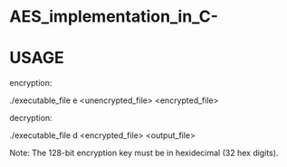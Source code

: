 # AES_implementation_in_C-

# USAGE #

encryption:

./executable_file e <unencrypted_file> <encrypted_file> <key in hex>

decryption:

./executable_file d <encrypted_file> <output_file> <key in hex>


Note: The 128-bit encryption key must be in hexidecimal (32 hex digits).
